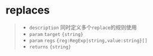 # replaces

> - `description` 同时定义多个`replace`的规则使用
> - `param` `target` `{string}`
> - `param` `regs` `{reg:RegExp|string,value:string}[]`
> - `returns` `{string}`
